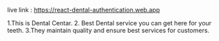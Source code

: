 live link : https://react-dental-authentication.web.app

1.This is Dental Centar.
2. Best Dental service you can get here for your teeth.
3.They maintain quality and ensure best services for customers.
